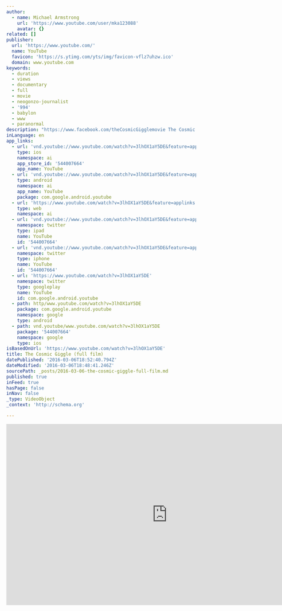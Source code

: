 ```yaml
---
author:
  - name: Michael Armstrong
    url: 'https://www.youtube.com/user/mka123088'
    avatar: {}
related: []
publisher:
  url: 'https://www.youtube.com/'
  name: YouTube
  favicon: 'https://s.ytimg.com/yts/img/favicon-vflz7uhzw.ico'
  domain: www.youtube.com
keywords:
  - duration
  - views
  - documentary
  - full
  - movie
  - neogonzo-journalist
  - '994'
  - babylon
  - www
  - paranormal
description: "https://www.facebook.com/theCosmicGigglemovie The Cosmic Giggle is an experimental documentary film that explores the human energy field's dynamic relationship with our environment. Naturally as human beings, we are connected to a vast network of fluid information inherent to the world around us."
inLanguage: en
app_links:
  - url: 'vnd.youtube://www.youtube.com/watch?v=3lhOX1aY5DE&feature=applinks'
    type: ios
    namespace: ai
    app_store_id: '544007664'
    app_name: YouTube
  - url: 'vnd.youtube://www.youtube.com/watch?v=3lhOX1aY5DE&feature=applinks'
    type: android
    namespace: ai
    app_name: YouTube
    package: com.google.android.youtube
  - url: 'https://www.youtube.com/watch?v=3lhOX1aY5DE&feature=applinks'
    type: web
    namespace: ai
  - url: 'vnd.youtube://www.youtube.com/watch?v=3lhOX1aY5DE&feature=applinks'
    namespace: twitter
    type: ipad
    name: YouTube
    id: '544007664'
  - url: 'vnd.youtube://www.youtube.com/watch?v=3lhOX1aY5DE&feature=applinks'
    namespace: twitter
    type: iphone
    name: YouTube
    id: '544007664'
  - url: 'https://www.youtube.com/watch?v=3lhOX1aY5DE'
    namespace: twitter
    type: googleplay
    name: YouTube
    id: com.google.android.youtube
  - path: http/www.youtube.com/watch?v=3lhOX1aY5DE
    package: com.google.android.youtube
    namespace: google
    type: android
  - path: vnd.youtube/www.youtube.com/watch?v=3lhOX1aY5DE
    package: '544007664'
    namespace: google
    type: ios
isBasedOnUrl: 'https://www.youtube.com/watch?v=3lhOX1aY5DE'
title: The Cosmic Giggle (full film)
datePublished: '2016-03-06T18:52:40.794Z'
dateModified: '2016-03-06T18:48:41.246Z'
sourcePath: _posts/2016-03-06-the-cosmic-giggle-full-film.md
published: true
inFeed: true
hasPage: false
inNav: false
_type: VideoObject
_context: 'http://schema.org'

---
```

<iframe src="https://cdn.embedly.com/widgets/media.html?src=https%3A%2F%2Fwww.youtube.com%2Fembed%2F3lhOX1aY5DE%3Ffeature%3Doembed&amp;url=https%3A%2F%2Fwww.youtube.com%2Fwatch%3Fv%3D3lhOX1aY5DE&amp;image=https%3A%2F%2Fi.ytimg.com%2Fvi%2F3lhOX1aY5DE%2Fhqdefault.jpg&amp;key=b7d04c9b404c499eba89ee7072e1c4f7&amp;type=text%2Fhtml&amp;schema=youtube" width="854" height="480" scrolling="no" frameborder="0" allowfullscreen="allowfullscreen" style=""></iframe>